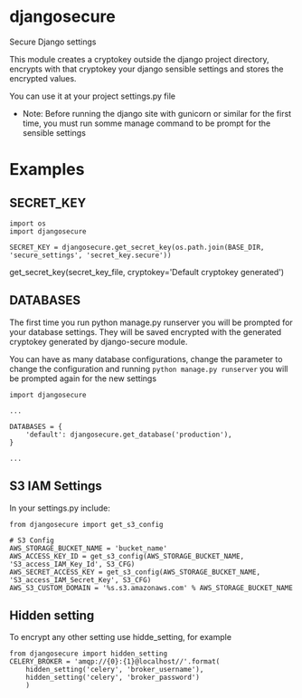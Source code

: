 # djangosecure
Secure Django settings

This module creates a cryptokey outside the django project directory, encrypts with that cryptokey your django sensible
settings and stores the encrypted values.

You can use it at your project settings.py file
* Note: Before running the django site with gunicorn or similar for the first time, you must run somme manage command to be prompt for the sensible settings

# Examples
## SECRET_KEY

```
import os
import djangosecure

SECRET_KEY = djangosecure.get_secret_key(os.path.join(BASE_DIR, 'secure_settings', 'secret_key.secure'))
```

get_secret_key(secret_key_file, cryptokey='Default cryptokey generated')


## DATABASES
The first time you run python manage.py runserver you will be prompted for your database settings. They will be saved
encrypted with the generated cryptokey generated by django-secure module.

You can have as many database configurations, change the parameter to change the configuration and running
 ```python manage.py runserver``` you will be prompted again for the new settings

```
import djangosecure

...

DATABASES = {
    'default': djangosecure.get_database('production'),
}

...
```

## S3 IAM Settings
In your settings.py include:

```
from djangosecure import get_s3_config

# S3 Config
AWS_STORAGE_BUCKET_NAME = 'bucket_name'
AWS_ACCESS_KEY_ID = get_s3_config(AWS_STORAGE_BUCKET_NAME, 'S3_access_IAM_Key_Id', S3_CFG)
AWS_SECRET_ACCESS_KEY = get_s3_config(AWS_STORAGE_BUCKET_NAME, 'S3_access_IAM_Secret_Key', S3_CFG)
AWS_S3_CUSTOM_DOMAIN = '%s.s3.amazonaws.com' % AWS_STORAGE_BUCKET_NAME
```

## Hidden setting
To encrypt any other setting use hidde_setting, for example

```
from djangosecure import hidden_setting
CELERY_BROKER = 'amqp://{0}:{1}@localhost//'.format(
    hidden_setting('celery', 'broker_username'),
    hidden_setting('celery', 'broker_password')
    )

```
